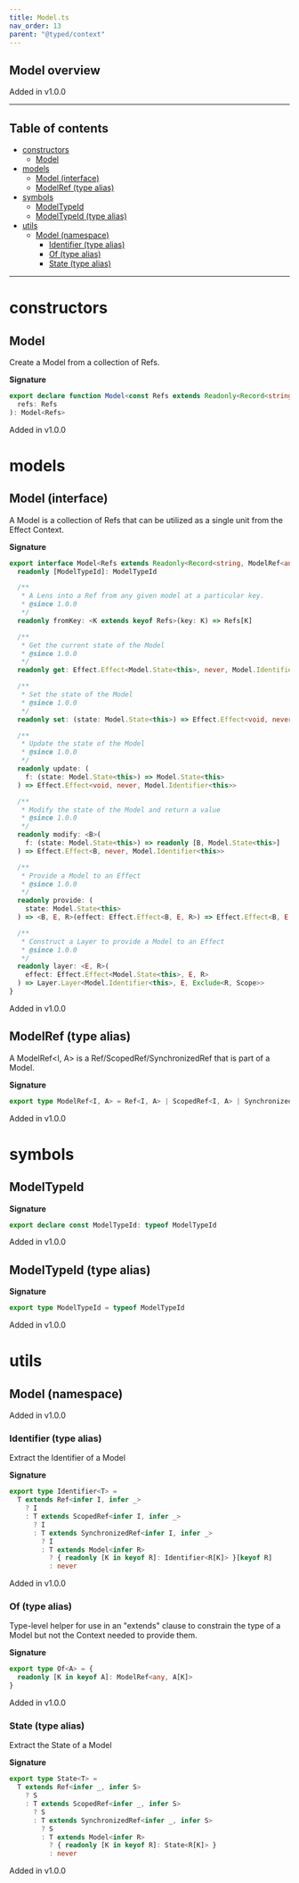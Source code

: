 ```yaml
---
title: Model.ts
nav_order: 13
parent: "@typed/context"
---
```


## Model overview

Added in v1.0.0

---

<h2 class="text-delta">Table of contents</h2>

- [constructors](#constructors)
  - [Model](#model)
- [models](#models)
  - [Model (interface)](#model-interface)
  - [ModelRef (type alias)](#modelref-type-alias)
- [symbols](#symbols)
  - [ModelTypeId](#modeltypeid)
  - [ModelTypeId (type alias)](#modeltypeid-type-alias)
- [utils](#utils)
  - [Model (namespace)](#model-namespace)
    - [Identifier (type alias)](#identifier-type-alias)
    - [Of (type alias)](#of-type-alias)
    - [State (type alias)](#state-type-alias)

---

# constructors

## Model

Create a Model from a collection of Refs.

**Signature**

```ts
export declare function Model<const Refs extends Readonly<Record<string, ModelRef<any, any> | Model<any>>>>(
  refs: Refs
): Model<Refs>
```

Added in v1.0.0

# models

## Model (interface)

A Model is a collection of Refs that can be utilized as a single unit from the Effect Context.

**Signature**

```ts
export interface Model<Refs extends Readonly<Record<string, ModelRef<any, any> | Model<any>>>> {
  readonly [ModelTypeId]: ModelTypeId

  /**
   * A Lens into a Ref from any given model at a particular key.
   * @since 1.0.0
   */
  readonly fromKey: <K extends keyof Refs>(key: K) => Refs[K]

  /**
   * Get the current state of the Model
   * @since 1.0.0
   */
  readonly get: Effect.Effect<Model.State<this>, never, Model.Identifier<this>>

  /**
   * Set the state of the Model
   * @since 1.0.0
   */
  readonly set: (state: Model.State<this>) => Effect.Effect<void, never, Model.Identifier<this>>

  /**
   * Update the state of the Model
   * @since 1.0.0
   */
  readonly update: (
    f: (state: Model.State<this>) => Model.State<this>
  ) => Effect.Effect<void, never, Model.Identifier<this>>

  /**
   * Modify the state of the Model and return a value
   * @since 1.0.0
   */
  readonly modify: <B>(
    f: (state: Model.State<this>) => readonly [B, Model.State<this>]
  ) => Effect.Effect<B, never, Model.Identifier<this>>

  /**
   * Provide a Model to an Effect
   * @since 1.0.0
   */
  readonly provide: (
    state: Model.State<this>
  ) => <B, E, R>(effect: Effect.Effect<B, E, R>) => Effect.Effect<B, E, Exclude<R, Model.Identifier<this>> | Scope>

  /**
   * Construct a Layer to provide a Model to an Effect
   * @since 1.0.0
   */
  readonly layer: <E, R>(
    effect: Effect.Effect<Model.State<this>, E, R>
  ) => Layer.Layer<Model.Identifier<this>, E, Exclude<R, Scope>>
}
```

Added in v1.0.0

## ModelRef (type alias)

A ModelRef<I, A> is a Ref/ScopedRef/SynchronizedRef that is part of a Model.

**Signature**

```ts
export type ModelRef<I, A> = Ref<I, A> | ScopedRef<I, A> | SynchronizedRef<I, A>
```

Added in v1.0.0

# symbols

## ModelTypeId

**Signature**

```ts
export declare const ModelTypeId: typeof ModelTypeId
```

Added in v1.0.0

## ModelTypeId (type alias)

**Signature**

```ts
export type ModelTypeId = typeof ModelTypeId
```

Added in v1.0.0

# utils

## Model (namespace)

Added in v1.0.0

### Identifier (type alias)

Extract the Identifier of a Model

**Signature**

```ts
export type Identifier<T> =
  T extends Ref<infer I, infer _>
    ? I
    : T extends ScopedRef<infer I, infer _>
      ? I
      : T extends SynchronizedRef<infer I, infer _>
        ? I
        : T extends Model<infer R>
          ? { readonly [K in keyof R]: Identifier<R[K]> }[keyof R]
          : never
```

Added in v1.0.0

### Of (type alias)

Type-level helper for use in an "extends" clause to constrain the type of a Model
but not the Context needed to provide them.

**Signature**

```ts
export type Of<A> = {
  readonly [K in keyof A]: ModelRef<any, A[K]>
}
```

Added in v1.0.0

### State (type alias)

Extract the State of a Model

**Signature**

```ts
export type State<T> =
  T extends Ref<infer _, infer S>
    ? S
    : T extends ScopedRef<infer _, infer S>
      ? S
      : T extends SynchronizedRef<infer _, infer S>
        ? S
        : T extends Model<infer R>
          ? { readonly [K in keyof R]: State<R[K]> }
          : never
```

Added in v1.0.0
